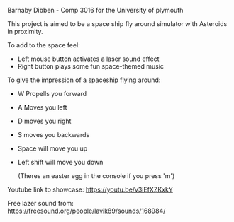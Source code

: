 Barnaby Dibben - Comp 3016 for the University of plymouth

This project is aimed to be a space ship fly around simulator with Asteroids in proximity.

To add to the space feel:
 - Left mouse button activates a laser sound effect
 - Right button plays some fun space-themed music

To give the impression of a spaceship flying around:
- W Propells you forward
- A Moves you left
- D moves you right
- S moves you backwards
- Space will move you up
- Left shift will move you down

  (Theres an easter egg in the console if you press 'm')


Youtube link to showcase: https://youtu.be/v3iEfXZKxkY

Free lazer sound from: https://freesound.org/people/lavik89/sounds/168984/
